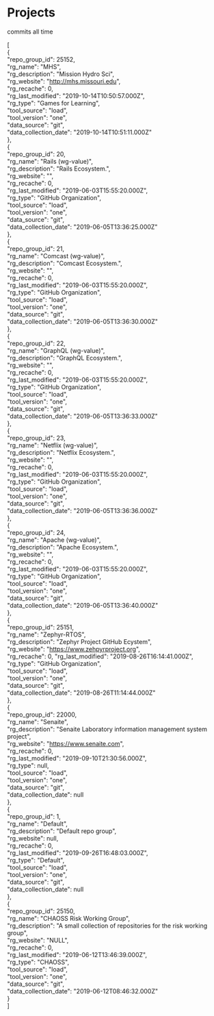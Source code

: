 # Projects
commits all time  

[  
{  
"repo_group_id": 25152,  
"rg_name": "MHS",  
"rg_description": "Mission Hydro Sci",  
"rg_website": "http://mhs.missouri.edu",  
"rg_recache": 0,  
"rg_last_modified": "2019-10-14T10:50:57.000Z",  
"rg_type": "Games for Learning",  
"tool_source": "load",  
"tool_version": "one",  
"data_source": "git",  
"data_collection_date": "2019-10-14T10:51:11.000Z"  
},  
{  
"repo_group_id": 20,  
"rg_name": "Rails (wg-value)",  
"rg_description": "Rails Ecosystem.",  
"rg_website": "",  
"rg_recache": 0,  
"rg_last_modified": "2019-06-03T15:55:20.000Z",  
"rg_type": "GitHub Organization",  
"tool_source": "load",  
"tool_version": "one",  
"data_source": "git",  
"data_collection_date": "2019-06-05T13:36:25.000Z"  
},  
{  
"repo_group_id": 21,  
"rg_name": "Comcast (wg-value)",  
"rg_description": "Comcast Ecosystem.",  
"rg_website": "",  
"rg_recache": 0,  
"rg_last_modified": "2019-06-03T15:55:20.000Z",  
"rg_type": "GitHub Organization",  
"tool_source": "load",  
"tool_version": "one",  
"data_source": "git",  
"data_collection_date": "2019-06-05T13:36:30.000Z"  
},  
{  
"repo_group_id": 22,  
"rg_name": "GraphQL (wg-value)",  
"rg_description": "GraphQL Ecosystem.",  
"rg_website": "",  
"rg_recache": 0,  
"rg_last_modified": "2019-06-03T15:55:20.000Z",  
"rg_type": "GitHub Organization",  
"tool_source": "load",  
"tool_version": "one",  
"data_source": "git",  
"data_collection_date": "2019-06-05T13:36:33.000Z"  
},  
{  
"repo_group_id": 23,  
"rg_name": "Netflix (wg-value)",  
"rg_description": "Netflix Ecosystem.",  
"rg_website": "",  
"rg_recache": 0,  
"rg_last_modified": "2019-06-03T15:55:20.000Z",  
"rg_type": "GitHub Organization",  
"tool_source": "load",  
"tool_version": "one",  
"data_source": "git",  
"data_collection_date": "2019-06-05T13:36:36.000Z"  
},  
{  
"repo_group_id": 24,  
"rg_name": "Apache (wg-value)",  
"rg_description": "Apache Ecosystem.",  
"rg_website": "",  
"rg_recache": 0,  
"rg_last_modified": "2019-06-03T15:55:20.000Z",  
"rg_type": "GitHub Organization",  
"tool_source": "load",  
"tool_version": "one",  
"data_source": "git",  
"data_collection_date": "2019-06-05T13:36:40.000Z"  
},  
{  
"repo_group_id": 25151,  
"rg_name": "Zephyr-RTOS",  
"rg_description": "Zephyr Project GitHub Ecystem",  
"rg_website": "https://www.zehpyrproject.org",  
"rg_recache": 0,
"rg_last_modified": "2019-08-26T16:14:41.000Z",  
"rg_type": "GitHub Organization",  
"tool_source": "load",  
"tool_version": "one",  
"data_source": "git",  
"data_collection_date": "2019-08-26T11:14:44.000Z"  
},  
{  
"repo_group_id": 22000,  
"rg_name": "Senaite",  
"rg_description": "Senaite Laboratory information management system project",  
"rg_website": "https://www.senaite.com",  
"rg_recache": 0,  
"rg_last_modified": "2019-09-10T21:30:56.000Z",  
"rg_type": null,  
"tool_source": "load",  
"tool_version": "one",  
"data_source": "git",  
"data_collection_date": null  
},  
{  
"repo_group_id": 1,  
"rg_name": "Default",  
"rg_description": "Default repo group",  
"rg_website": null,  
"rg_recache": 0,  
"rg_last_modified": "2019-09-26T16:48:03.000Z",  
"rg_type": "Default",  
"tool_source": "load",  
"tool_version": "one",  
"data_source": "git",  
"data_collection_date": null  
},  
{  
"repo_group_id": 25150,  
"rg_name": "CHAOSS Risk Working Group",  
"rg_description": "A small collection of repositories for the risk working group",  
"rg_website": "NULL",  
"rg_recache": 0,  
"rg_last_modified": "2019-06-12T13:46:39.000Z",  
"rg_type": "CHAOSS",  
"tool_source": "load",  
"tool_version": "one",  
"data_source": "git",  
"data_collection_date": "2019-06-12T08:46:32.000Z"  
}  
]

